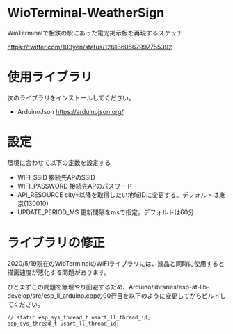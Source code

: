 # WioTerminal-WeatherSign
WioTerminalで相鉄の駅にあった電光掲示板を再現するスケッチ

https://twitter.com/103yen/status/1261860567997755392

# 使用ライブラリ
次のライブラリをインストールしてください。
- ArduinoJson https://arduinojson.org/

# 設定
環境に合わせて以下の定数を設定する
- WIFI_SSID 接続先APのSSID
- WIFI_PASSWORD 接続先APのパスワード
- API_RESOURCE city=以降を取得したい地域IDに変更する。デフォルトは東京(130010)
- UPDATE_PERIOD_MS 更新間隔をmsで指定。デフォルトは60分

# ライブラリの修正
2020/5/19現在のWioTerminalのWiFiライブラリには、液晶と同時に使用すると描画速度が悪化する問題があります。

ひとまずこの問題を無理やり回避するため、Arduino/libraries/esp-at-lib-develop/src/esp_ll_arduino.cppの90行目を以下のように変更してからビルドしてください。
```
// static esp_sys_thread_t usart_ll_thread_id;
esp_sys_thread_t usart_ll_thread_id;
```
